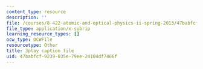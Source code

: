 ```yaml
---
content_type: resource
description: ''
file: /courses/8-422-atomic-and-optical-physics-ii-spring-2013/47babfcf9239035e79ee24104df7466f_FU3P-vnGSZ0.srt
file_type: application/x-subrip
learning_resource_types: []
ocw_type: OCWFile
resourcetype: Other
title: 3play caption file
uid: 47babfcf-9239-035e-79ee-24104df7466f
---
```

